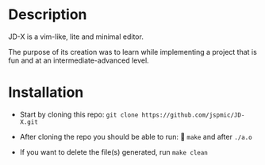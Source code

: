 # Description
JD-X is a vim-like, lite and minimal editor.

The purpose of its creation was to learn while implementing a project that is fun and at an intermediate-advanced level.

# Installation
- Start by cloning this repo: `git clone https://github.com/jspmic/JD-X.git`

- After cloning the repo you should be able to run:
 `make` and after `./a.o`

- If you want to delete the file(s) generated, run `make clean`
